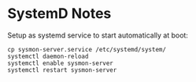 # SystemD Notes

Setup as systemd service to start automatically at boot:

```shell
cp sysmon-server.service /etc/systemd/system/
systemctl daemon-reload
systemctl enable sysmon-server
systemctl restart sysmon-server
```